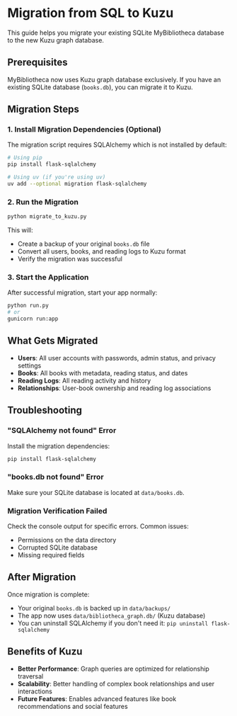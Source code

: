 # Migration from SQL to Kuzu

This guide helps you migrate your existing SQLite MyBibliotheca database to the new Kuzu graph database.

## Prerequisites

MyBibliotheca now uses Kuzu graph database exclusively. If you have an existing SQLite database (`books.db`), you can migrate it to Kuzu.

## Migration Steps

### 1. Install Migration Dependencies (Optional)

The migration script requires SQLAlchemy which is not installed by default:

```bash
# Using pip
pip install flask-sqlalchemy

# Using uv (if you're using uv)
uv add --optional migration flask-sqlalchemy
```

### 2. Run the Migration

```bash
python migrate_to_kuzu.py
```

This will:
- Create a backup of your original `books.db` file
- Convert all users, books, and reading logs to Kuzu format
- Verify the migration was successful

### 3. Start the Application

After successful migration, start your app normally:

```bash
python run.py
# or
gunicorn run:app
```

## What Gets Migrated

- **Users**: All user accounts with passwords, admin status, and privacy settings
- **Books**: All books with metadata, reading status, and dates
- **Reading Logs**: All reading activity and history
- **Relationships**: User-book ownership and reading log associations

## Troubleshooting

### "SQLAlchemy not found" Error

Install the migration dependencies:
```bash
pip install flask-sqlalchemy
```

### "books.db not found" Error

Make sure your SQLite database is located at `data/books.db`.

### Migration Verification Failed

Check the console output for specific errors. Common issues:
- Permissions on the data directory
- Corrupted SQLite database
- Missing required fields

## After Migration

Once migration is complete:
- Your original `books.db` is backed up in `data/backups/`
- The app now uses `data/bibliotheca_graph.db/` (Kuzu database)
- You can uninstall SQLAlchemy if you don't need it: `pip uninstall flask-sqlalchemy`

## Benefits of Kuzu

- **Better Performance**: Graph queries are optimized for relationship traversal
- **Scalability**: Better handling of complex book relationships and user interactions
- **Future Features**: Enables advanced features like book recommendations and social features
